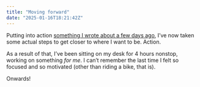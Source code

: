 ```yaml
---
title: "Moving forward"
date: "2025-01-16T18:21:42Z"
---
```

Putting into action [something I wrote about a few days ago](/action-and-happiness), I’ve now taken some actual steps to get closer to where I want to be. Action.

As a result of that, I’ve been sitting on my desk for 4 hours nonstop, working on something *for me*. I can’t remember the last time I felt so focused and so motivated (other than riding a bike, that is).

Onwards!
